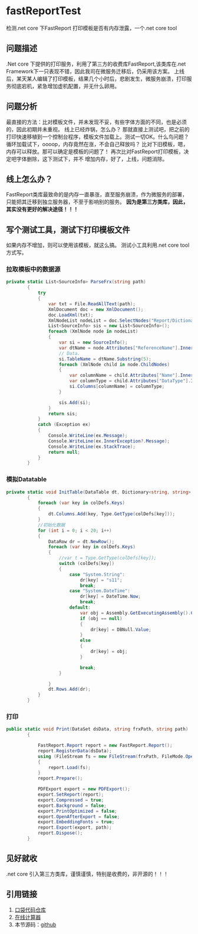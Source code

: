 # fastReportTest
检测.net core 下FastReport 打印模板是否有内存泄露，一个.net core tool

## 问题描述
.Net core 下提供的打印服务，利用了第三方的收费库FastReport,该类库在.net Framework下一只表现不错，因此我司在微服务迁移后，仍采用该方案。
上线后，某天某人编辑了打印模板，结果几个小时后，悲剧发生，微服务崩溃，打印服务彻底宕机，紧急增加虚机配置，并无什么卵用。
## 问题分析
最直接的方法：比对模板文件，并未发现不妥，有些字体方面的不同，也是必须的，因此初期并未重视。
线上已经炸锅，怎么办？
那就直接上测试吧，把之前的打印快速移植到一个控制台程序，模板文件加载上。测试一切OK。什么鸟问题？
循环加载试下，oooop，内存竟然在涨，不会自己释放吗？
比对下旧模板，嗯，内存可以释放。那可以确定是模板的问题了！
再次比对FastReport打印模板，决定吧字体删除，这下测试下，并不 增加内存，好了，上线，问题消除。
## 线上怎么办？
FastReport类库最致命的是内存一直暴涨，直至服务崩溃，作为微服务的部署，只能把其迁移到独立服务器，不至于影响别的服务。
**因为是第三方类库，因此，其实没有更好的解决途径！！！**
## 写个测试工具，测试下打印模板文件
如果内存不增加，则可以使用该模板，就这么搞。
测试小工具利用.net core tool方式写。
### 拉取模板中的数据源
```csharp
private static List<SourceInfo> ParseFrx(string path)
        {
            try
            {
                var txt = File.ReadAllText(path);
                XmlDocument doc = new XmlDocument();
                doc.LoadXml(txt);
                XmlNodeList nodeList = doc.SelectNodes("Report/Dictionary/TableDataSource");
                List<SourceInfo> sis = new List<SourceInfo>();
                foreach (XmlNode node in nodeList)
                {
                    var si = new SourceInfo();
                    var dtName = node.Attributes["ReferenceName"].InnerText;
                    // Data.
                    si.TableName = dtName.Substring(5);
                    foreach (XmlNode child in node.ChildNodes)
                    {
                        var columnName = child.Attributes["Name"].InnerText;
                        var columnType = child.Attributes["DataType"].InnerText;
                        si.Columns[columnName] = columnType;
                    }

                    sis.Add(si);
                }
                return sis;
            }
            catch (Exception ex)
            {
                Console.WriteLine(ex.Message);
                Console.WriteLine(ex.InnerException?.Message);
                Console.WriteLine(ex.StackTrace);
                return null;
            }
        }
```
### 模拟Datatable
```csharp
private static void InitTable(DataTable dt, Dictionary<string, string> colDefs)
        {
            foreach (var key in colDefs.Keys)
            {
                dt.Columns.Add(key, Type.GetType(colDefs[key]));
            }
            //初始化数据
            for (int i = 0; i < 20; i++)
            {
                DataRow dr = dt.NewRow();
                foreach (var key in colDefs.Keys)
                {
                    //var t = Type.GetType(colDefs[key]);
                    switch (colDefs[key])
                    {
                        case "System.String":
                            dr[key] = "s11";
                            break;
                        case "System.DateTime":
                            dr[key] = DateTime.Now;
                            break;
                        default:
                            var obj = Assembly.GetExecutingAssembly().CreateInstance(colDefs[key]);
                            if (obj == null)
                            {
                                dr[key] = DBNull.Value;
                            }
                            else
                            {
                                dr[key] = obj;
                            }

                            break;
                    }

                }
                dt.Rows.Add(dr);
            }
        }
```
### 打印
```csharp
public static void Print(DataSet dsData, string frxPath, string path)
        {

            FastReport.Report report = new FastReport.Report();
            report.RegisterData(dsData);
            using (FileStream fs = new FileStream(frxPath, FileMode.Open,FileAccess.Read,FileShare.ReadWrite))
            {
                report.Load(fs);
            }
            report.Prepare();

            PDFExport export = new PDFExport();
            export.SetReport(report);
            export.Compressed = true;
            export.Background = false;
            export.PrintOptimized = false;
            export.OpenAfterExport = false;
            export.EmbeddingFonts = true;
            report.Export(export, path);
            report.Dispose();
        }
```
## 见好就收
.net core 引入第三方类库，谨慎谨慎，特别是收费的，非开源的！！！
## 引用链接
1. [口袋代码仓库](http://codeex.cn)
2. [在线计算器](http://jisuanqi.codeex.cn)
3. 本节源码：[github](https://github.com/webmote-org/)
